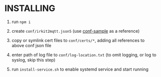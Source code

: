 INSTALLING
===========

1. run `npm i`

1. create `conf/irkit2mqtt.json5` (use [conf-sample](conf-sample) as a reference)

1. copy or symlink cert files to `conf/certs/*`, adding all references to above conf json file

1. enter path of log file to `conf/log-location.txt` (to omit logging, or log to syslog, skip this step)

1. run `install-service.sh` to enable systemd service and start running
